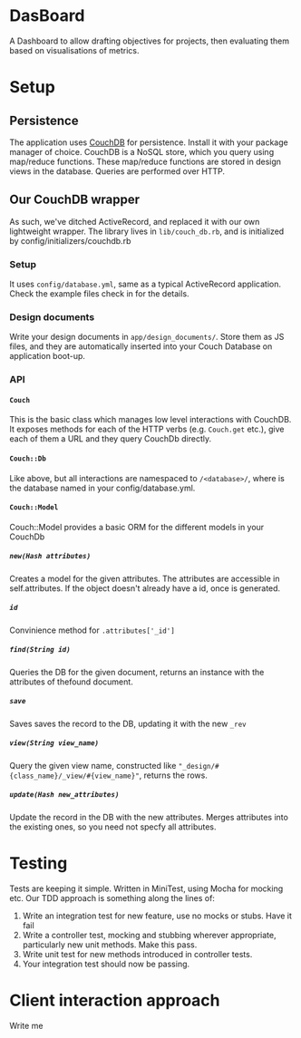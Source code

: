 # DasBoard
A Dashboard to allow drafting objectives for projects, then evaluating them based on visualisations of metrics.

# Setup
## Persistence
The application uses [CouchDB](https://en.wikipedia.org/wiki/CouchDB) for persistence. Install it with your package manager of choice.
CouchDB is a NoSQL store, which you query using map/reduce functions. These map/reduce functions are stored in design views in the database. Queries are performed over HTTP.

## Our CouchDB wrapper
As such, we've ditched ActiveRecord, and replaced it with our own lightweight wrapper.
The library lives in `lib/couch_db.rb`, and is initialized by config/initializers/couchdb.rb

### Setup
It uses `config/database.yml`, same as a typical ActiveRecord application. Check the example files check in for the details.

### Design documents
Write your design documents in `app/design_documents/`. Store them as JS files, and they are automatically inserted into your Couch Database on application boot-up.

### API

#### `Couch`
This is the basic class which manages low level interactions with CouchDB. It exposes methods for each of the HTTP verbs (e.g. `Couch.get` etc.), give each of them a URL and they query CouchDb directly.

#### `Couch::Db`
Like above, but all interactions are namespaced to `/<database>/`, where <database> is the database named in your config/database.yml.

#### `Couch::Model`
Couch::Model provides a basic ORM for the different models in your CouchDb

##### `new(Hash attributes)`
Creates a model for the given attributes. The attributes are accessible in self.attributes. If the object doesn't already have a id, once is generated.

##### `id`
Convinience method for `.attributes['_id']`

##### `find(String id)`
Queries the DB for the given document, returns an instance with the attributes of thefound document.

##### `save`
Saves saves the record to the DB, updating it with the new `_rev`

##### `view(String view_name)`
Query the given view name, constructed like `"_design/#{class_name}/_view/#{view_name}"`, returns the rows.

##### `update(Hash new_attributes)`
Update the record in the DB with the new attributes. Merges attributes into the existing ones, so you need not specfy all attributes.

# Testing
Tests are keeping it simple. Written in MiniTest, using Mocha for mocking etc. Our TDD approach is something along the lines of:

1. Write an integration test for new feature, use no mocks or stubs. Have it fail
2. Write a controller test, mocking and stubbing wherever appropriate, particularly new unit methods. Make this pass.
3. Write unit test for new methods introduced in controller tests.
4. Your integration test should now be passing.

# Client interaction approach
Write me

